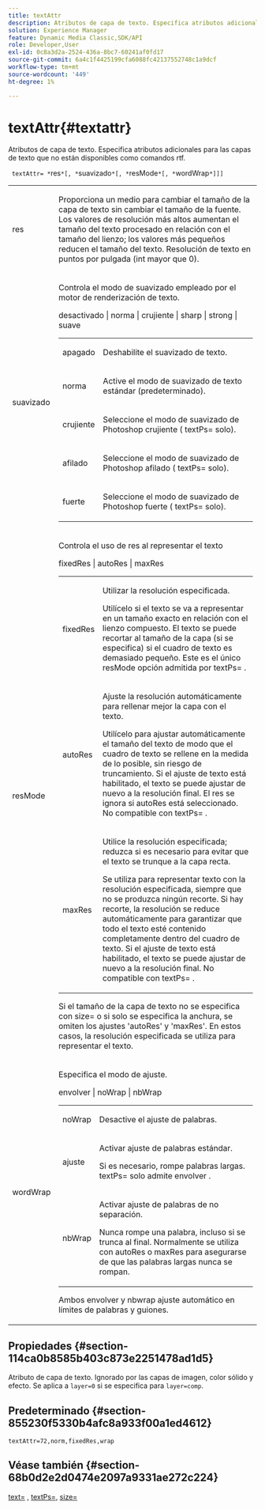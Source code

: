 ```yaml
---
title: textAttr
description: Atributos de capa de texto. Especifica atributos adicionales para las capas de texto que no están disponibles como comandos rtf.
solution: Experience Manager
feature: Dynamic Media Classic,SDK/API
role: Developer,User
exl-id: 0c8a3d2a-2524-436a-8bc7-60241af0fd17
source-git-commit: 6a4c1f4425199cfa6088fc42137552748c1a9dcf
workflow-type: tm+mt
source-wordcount: '449'
ht-degree: 1%

---
```


# textAttr{#textattr}

Atributos de capa de texto. Especifica atributos adicionales para las capas de texto que no están disponibles como comandos rtf.

` textAttr= *`res`*[, *`suavizado`*[, *`resMode`*[, *`wordWrap`*]]]`

<table id="simpletable_0072BF7DF52B4959A14EDEF60A6EBDEE"> 
 <tr class="strow"> 
  <td class="stentry"> <p> <span class="codeph"> <span class="varname"> res </span> </span> </p> </td> 
  <td class="stentry"> <p>Proporciona un medio para cambiar el tamaño de la capa de texto sin cambiar el tamaño de la fuente. Los valores de resolución más altos aumentan el tamaño del texto procesado en relación con el tamaño del lienzo; los valores más pequeños reducen el tamaño del texto. Resolución de texto en puntos por pulgada (int mayor que 0). </p> </td> 
 </tr> 
 <tr class="strow"> 
  <td class="stentry"> <p> <span class="codeph"> <span class="varname"> suavizado </span> </span> </p> </td> 
  <td class="stentry"> <p>Controla el modo de suavizado empleado por el motor de renderización de texto. </p> <p> <span class="codeph"> desactivado | norma | crujiente | sharp | strong | suave </span> </p> <p> 
    <table id="simpletable_AE2331118FCA4BC7877233E287CED6A4"> 
     <tr class="strow"> 
      <td class="stentry"> <p> <span class="codeph"> apagado </span> </p> </td> 
      <td class="stentry"> <p>Deshabilite el suavizado de texto. </p> </td> 
     </tr> 
     <tr class="strow"> 
      <td class="stentry"> <p> <span class="codeph"> norma </span> </p> </td> 
      <td class="stentry"> <p>Active el modo de suavizado de texto estándar (predeterminado). </p> </td> 
     </tr> 
     <tr class="strow"> 
      <td class="stentry"> <p> <span class="codeph"> crujiente </span> </p> </td> 
      <td class="stentry"> <p>Seleccione el modo de suavizado de Photoshop <span class="codeph"> crujiente </span> ( <span class="codeph"> textPs= </span> solo). </p> </td> 
     </tr> 
     <tr class="strow"> 
      <td class="stentry"> <p> <span class="codeph"> afilado </span> </p> </td> 
      <td class="stentry"> <p>Seleccione el modo de suavizado de Photoshop <span class="codeph"> afilado </span> ( <span class="codeph"> textPs= </span> solo). </p> </td> 
     </tr> 
     <tr class="strow"> 
      <td class="stentry"> <p> <span class="codeph"> fuerte </span> </p> </td> 
      <td class="stentry"> <p>Seleccione el modo de suavizado de Photoshop <span class="codeph"> fuerte </span> ( <span class="codeph"> textPs= </span> solo). </p> </td> 
     </tr> 
    </table> </p> </td> 
 </tr> 
 <tr class="strow"> 
  <td class="stentry"> <p> <span class="codeph"> <span class="varname"> resMode </span> </span> </p> </td> 
  <td class="stentry"> <p>Controla el uso de res al representar el texto </p> <p> <span class="codeph"> fixedRes | autoRes | maxRes </span> </p> <p> 
    <table id="simpletable_2CFC06DB37154C7C92614FDF7A818DB5"> 
     <tr class="strow"> 
      <td class="stentry"> <p> <span class="codeph"> fixedRes </span> </p> </td> 
      <td class="stentry"> <p>Utilizar la resolución especificada. </p> <p>Utilícelo si el texto se va a representar en un tamaño exacto en relación con el lienzo compuesto. El texto se puede recortar al tamaño de la capa (si se especifica) si el cuadro de texto es demasiado pequeño. Este es el único <span class="varname"> resMode </span> opción admitida por <span class="codeph"> textPs= </span>. </p> </td> 
     </tr> 
     <tr class="strow"> 
      <td class="stentry"> <p> <span class="codeph"> autoRes </span> </p> </td> 
      <td class="stentry"> <p>Ajuste la resolución automáticamente para rellenar mejor la capa con el texto. </p> <p>Utilícelo para ajustar automáticamente el tamaño del texto de modo que el cuadro de texto se rellene en la medida de lo posible, sin riesgo de truncamiento. Si el ajuste de texto está habilitado, el texto se puede ajustar de nuevo a la resolución final. El <span class="varname"> res </span> se ignora si <span class="codeph"> autoRes </span> está seleccionado. No compatible con <span class="codeph"> textPs= </span>. </p> </td> 
     </tr> 
     <tr class="strow"> 
      <td class="stentry"> <p> <span class="codeph"> maxRes </span> </p> </td> 
      <td class="stentry"> <p>Utilice la resolución especificada; reduzca si es necesario para evitar que el texto se trunque a la capa recta. </p> <p>Se utiliza para representar texto con la resolución especificada, siempre que no se produzca ningún recorte. Si hay recorte, la resolución se reduce automáticamente para garantizar que todo el texto esté contenido completamente dentro del cuadro de texto. Si el ajuste de texto está habilitado, el texto se puede ajustar de nuevo a la resolución final. No compatible con <span class="codeph"> textPs= </span>. </p> </td> 
     </tr> 
    </table> </p> <p>Si el tamaño de la capa de texto no se especifica con size= o si solo se especifica la anchura, se omiten los ajustes 'autoRes' y 'maxRes'. En estos casos, la resolución especificada se utiliza para representar el texto. </p> </td> 
 </tr> 
 <tr class="strow"> 
  <td class="stentry"> <p> <span class="codeph"> <span class="varname"> wordWrap </span> </span> </p> </td> 
  <td class="stentry"> <p>Especifica el modo de ajuste. </p> <p> <span class="codeph"> envolver | noWrap | nbWrap </span> </p> <p> 
    <table id="simpletable_FF2510E029EC41E29BC30D9FC2923EA3"> 
     <tr class="strow"> 
      <td class="stentry"> <p> <span class="codeph"> noWrap </span> </p> </td> 
      <td class="stentry"> <p>Desactive el ajuste de palabras. </p> </td> 
     </tr> 
     <tr class="strow"> 
      <td class="stentry"> <p> <span class="codeph"> ajuste </span> </p> </td> 
      <td class="stentry"> <p>Activar ajuste de palabras estándar. </p> <p>Si es necesario, rompe palabras largas. <span class="codeph"> textPs= </span> solo admite <span class="codeph"> envolver </span>. </p> </td> 
     </tr> 
     <tr class="strow"> 
      <td class="stentry"> <p> <span class="codeph"> nbWrap </span> </p> </td> 
      <td class="stentry"> <p>Activar ajuste de palabras de no separación. </p> <p>Nunca rompe una palabra, incluso si se trunca al final. Normalmente se utiliza con <span class="codeph"> autoRes </span> o <span class="codeph"> maxRes </span> para asegurarse de que las palabras largas nunca se rompan. </p> </td> 
     </tr> 
    </table> </p> <p>Ambos <span class="codeph"> envolver </span> y <span class="codeph"> nbwrap </span> ajuste automático en límites de palabras y guiones. </p> </td> 
 </tr> 
</table>

## Propiedades {#section-114ca0b8585b403c873e2251478ad1d5}

Atributo de capa de texto. Ignorado por las capas de imagen, color sólido y efecto. Se aplica a `layer=0` si se especifica para `layer=comp`.

## Predeterminado {#section-855230f5330b4afc8a933f00a1ed4612}

`textAttr=72,norm,fixedRes,wrap`

## Véase también {#section-68b0d2e2d0474e2097a9331ae272c224}

[text=](../../../../../is-api/http-ref/image-serving-api-ref/c-http-protocol-reference/c-command-reference/r-text.md#reference-84634052e48548539a1ef63cbe41f22f) , [textPs=](../../../../../is-api/http-ref/image-serving-api-ref/c-http-protocol-reference/c-command-reference/r-textps.md#reference-4209a2a6169f44278da2647cfb0cd767), [size=](../../../../../is-api/http-ref/image-serving-api-ref/c-http-protocol-reference/c-data-types/r-size.md#reference-04d383f32c7b4003bed9978cb854747b)
